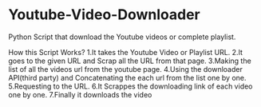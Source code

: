 # Youtube-Video-Downloader
Python Script that download the Youtube videos or complete playlist.

How this Script Works?
  1.It takes the Youtube Video or Playlist URL.
  2.It goes to the given URL and Scrap all the URL from that page.
  3.Making the list of all the  videos url from the youtube page.
  4.Using the downloader API(third party) and Concatenating the each url from the list one by one.
  5.Requesting to the URL.
  6.It Scrappes the downloading link of each video one by one.
  7.Finally it downloads the video 

